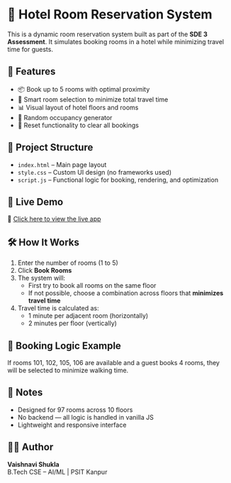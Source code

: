 # 🏨 Hotel Room Reservation System

This is a dynamic room reservation system built as part of the **SDE 3 Assessment**. It simulates booking rooms in a hotel while minimizing travel time for guests.

## 🌟 Features

- 📦 Book up to 5 rooms with optimal proximity
- 🧠 Smart room selection to minimize total travel time
- 📊 Visual layout of hotel floors and rooms
- 🎲 Random occupancy generator
- 🔄 Reset functionality to clear all bookings

## 📐 Project Structure

- `index.html` – Main page layout
- `style.css` – Custom UI design (no frameworks used)
- `script.js` – Functional logic for booking, rendering, and optimization

## 🚀 Live Demo

🔗 [Click here to view the live app](https://vaishnavish1307.github.io/hotel-room-reservation/)

## 🛠️ How It Works

1. Enter the number of rooms (1 to 5)
2. Click **Book Rooms**
3. The system will:
   - First try to book all rooms on the same floor
   - If not possible, choose a combination across floors that **minimizes travel time**
4. Travel time is calculated as:
   - 1 minute per adjacent room (horizontally)
   - 2 minutes per floor (vertically)

## 🧠 Booking Logic Example

If rooms 101, 102, 105, 106 are available and a guest books 4 rooms, they will be selected to minimize walking time.

## 📌 Notes

- Designed for 97 rooms across 10 floors
- No backend — all logic is handled in vanilla JS
- Lightweight and responsive interface

## 👩‍💻 Author

**Vaishnavi Shukla**  
B.Tech CSE – AI/ML | PSIT Kanpur  
